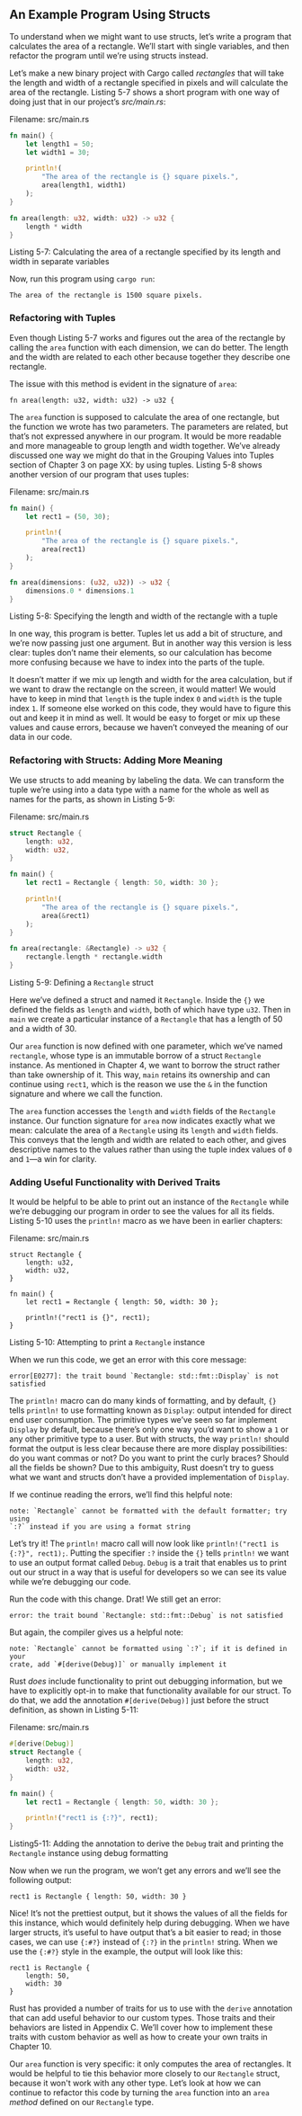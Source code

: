 ## An Example Program Using Structs

To understand when we might want to use structs, let’s write a program that
calculates the area of a rectangle. We’ll start with single variables, and then
refactor the program until we’re using structs instead.

Let’s make a new binary project with Cargo called *rectangles* that will take
the length and width of a rectangle specified in pixels and will calculate the
area of the rectangle. Listing 5-7 shows a short program with one way of doing
just that in our project’s *src/main.rs*:

<span class="filename">Filename: src/main.rs</span>

```rust
fn main() {
    let length1 = 50;
    let width1 = 30;

    println!(
        "The area of the rectangle is {} square pixels.",
        area(length1, width1)
    );
}

fn area(length: u32, width: u32) -> u32 {
    length * width
}
```

<span class="caption">Listing 5-7: Calculating the area of a rectangle
specified by its length and width in separate variables</span>

Now, run this program using `cargo run`:

```text
The area of the rectangle is 1500 square pixels.
```

### Refactoring with Tuples

Even though Listing 5-7 works and figures out the area of the rectangle by
calling the `area` function with each dimension, we can do better. The length
and the width are related to each other because together they describe one
rectangle.

The issue with this method is evident in the signature of `area`:

```rust,ignore
fn area(length: u32, width: u32) -> u32 {
```

The `area` function is supposed to calculate the area of one rectangle, but the
function we wrote has two parameters. The parameters are related, but that’s
not expressed anywhere in our program. It would be more readable and more
manageable to group length and width together. We’ve already discussed one way
we might do that in the Grouping Values into Tuples section of Chapter 3 on
page XX: by using tuples. Listing 5-8 shows another version of our program that
uses tuples:

<span class="filename">Filename: src/main.rs</span>

```rust
fn main() {
    let rect1 = (50, 30);

    println!(
        "The area of the rectangle is {} square pixels.",
        area(rect1)
    );
}

fn area(dimensions: (u32, u32)) -> u32 {
    dimensions.0 * dimensions.1
}
```

<span class="caption">Listing 5-8: Specifying the length and width of the
rectangle with a tuple</span>

In one way, this program is better. Tuples let us add a bit of structure, and
we’re now passing just one argument. But in another way this version is less
clear: tuples don’t name their elements, so our calculation has become more
confusing because we have to index into the parts of the tuple.

It doesn’t matter if we mix up length and width for the area calculation, but
if we want to draw the rectangle on the screen, it would matter! We would have
to keep in mind that `length` is the tuple index `0` and `width` is the tuple
index `1`. If someone else worked on this code, they would have to figure this
out and keep it in mind as well. It would be easy to forget or mix up these
values and cause errors, because we haven’t conveyed the meaning of our data in
our code.

### Refactoring with Structs: Adding More Meaning

We use structs to add meaning by labeling the data. We can transform the tuple
we’re using into a data type with a name for the whole as well as names for the
parts, as shown in Listing 5-9:

<span class="filename">Filename: src/main.rs</span>

```rust
struct Rectangle {
    length: u32,
    width: u32,
}

fn main() {
    let rect1 = Rectangle { length: 50, width: 30 };

    println!(
        "The area of the rectangle is {} square pixels.",
        area(&rect1)
    );
}

fn area(rectangle: &Rectangle) -> u32 {
    rectangle.length * rectangle.width
}
```

<span class="caption">Listing 5-9: Defining a `Rectangle` struct</span>

Here we’ve defined a struct and named it `Rectangle`. Inside the `{}` we
defined the fields as `length` and `width`, both of which have type `u32`. Then
in `main` we create a particular instance of a `Rectangle` that has a length of
50 and a width of 30.

Our `area` function is now defined with one parameter, which we’ve named
`rectangle`, whose type is an immutable borrow of a struct `Rectangle`
instance. As mentioned in Chapter 4, we want to borrow the struct rather than
take ownership of it. This way, `main` retains its ownership and can continue
using `rect1`, which is the reason we use the `&` in the function signature and
where we call the function.

The `area` function accesses the `length` and `width` fields of the `Rectangle`
instance. Our function signature for `area` now indicates exactly what we mean:
calculate the area of a `Rectangle` using its `length` and `width` fields. This
conveys that the length and width are related to each other, and gives
descriptive names to the values rather than using the tuple index values of `0`
and `1`—a win for clarity.

### Adding Useful Functionality with Derived Traits

It would be helpful to be able to print out an instance of the `Rectangle`
while we’re debugging our program in order to see the values for all its
fields. Listing 5-10 uses the `println!` macro as we have been in earlier
chapters:

<span class="filename">Filename: src/main.rs</span>

```rust,ignore
struct Rectangle {
    length: u32,
    width: u32,
}

fn main() {
    let rect1 = Rectangle { length: 50, width: 30 };

    println!("rect1 is {}", rect1);
}
```

<span class="caption">Listing 5-10: Attempting to print a `Rectangle`
instance</span>

When we run this code, we get an error with this core message:

```text
error[E0277]: the trait bound `Rectangle: std::fmt::Display` is not satisfied
```

The `println!` macro can do many kinds of formatting, and by default, `{}`
tells `println!` to use formatting known as `Display`: output intended for
direct end user consumption. The primitive types we’ve seen so far implement
`Display` by default, because there’s only one way you’d want to show a `1` or
any other primitive type to a user. But with structs, the way `println!` should
format the output is less clear because there are more display possibilities:
do you want commas or not? Do you want to print the curly braces? Should all
the fields be shown? Due to this ambiguity, Rust doesn’t try to guess what we
want and structs don’t have a provided implementation of `Display`.

If we continue reading the errors, we’ll find this helpful note:

```text
note: `Rectangle` cannot be formatted with the default formatter; try using
`:?` instead if you are using a format string
```

Let’s try it! The `println!` macro call will now look like `println!("rect1 is
{:?}", rect1);`. Putting the specifier `:?` inside the `{}` tells `println!` we
want to use an output format called `Debug`. `Debug` is a trait that enables us
to print out our struct in a way that is useful for developers so we can see
its value while we’re debugging our code.

Run the code with this change. Drat! We still get an error:

```text
error: the trait bound `Rectangle: std::fmt::Debug` is not satisfied
```

But again, the compiler gives us a helpful note:

```text
note: `Rectangle` cannot be formatted using `:?`; if it is defined in your
crate, add `#[derive(Debug)]` or manually implement it
```

Rust *does* include functionality to print out debugging information, but we
have to explicitly opt-in to make that functionality available for our struct.
To do that, we add the annotation `#[derive(Debug)]` just before the struct
definition, as shown in Listing 5-11:

<span class="filename">Filename: src/main.rs</span>

```rust
#[derive(Debug)]
struct Rectangle {
    length: u32,
    width: u32,
}

fn main() {
    let rect1 = Rectangle { length: 50, width: 30 };

    println!("rect1 is {:?}", rect1);
}
```

<span class="caption">Listing5-11: Adding the annotation to derive the `Debug`
trait and printing the `Rectangle` instance using debug formatting</span>

Now when we run the program, we won’t get any errors and we’ll see the
following output:

```text
rect1 is Rectangle { length: 50, width: 30 }
```

Nice! It’s not the prettiest output, but it shows the values of all the fields
for this instance, which would definitely help during debugging. When we have
larger structs, it’s useful to have output that’s a bit easier to read; in
those cases, we can use `{:#?}` instead of `{:?}` in the `println!` string.
When we use the `{:#?}` style in the example, the output will look like this:

```text
rect1 is Rectangle {
    length: 50,
    width: 30
}
```

Rust has provided a number of traits for us to use with the `derive` annotation
that can add useful behavior to our custom types. Those traits and their
behaviors are listed in Appendix C. We’ll cover how to implement these traits
with custom behavior as well as how to create your own traits in Chapter 10.

Our `area` function is very specific: it only computes the area of rectangles.
It would be helpful to tie this behavior more closely to our `Rectangle`
struct, because it won't work with any other type. Let’s look at how we can
continue to refactor this code by turning the `area` function into an `area`
*method* defined on our `Rectangle` type.
